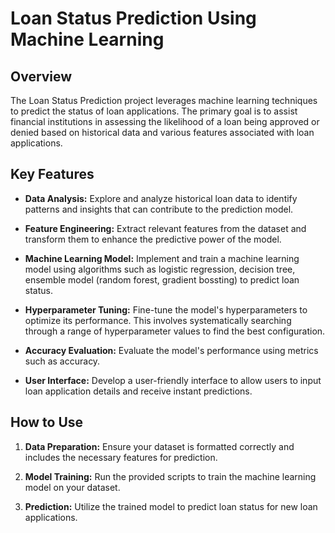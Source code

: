 # Loan Status Prediction Using Machine Learning

## Overview

The Loan Status Prediction project leverages machine learning techniques to predict the status of loan applications. The primary goal is to assist financial institutions in assessing the likelihood of a loan being approved or denied based on historical data and various features associated with loan applications.

## Key Features

- **Data Analysis:** Explore and analyze historical loan data to identify patterns and insights that can contribute to the prediction model.

- **Feature Engineering:** Extract relevant features from the dataset and transform them to enhance the predictive power of the model.

- **Machine Learning Model:** Implement and train a machine learning model using algorithms such as logistic regression, decision tree, ensemble model (random forest, gradient bossting)  to predict loan status.

- **Hyperparameter Tuning:** Fine-tune the model's hyperparameters to optimize its performance. This involves systematically searching through a range of hyperparameter values to find the best configuration.

- **Accuracy Evaluation:** Evaluate the model's performance using metrics such as accuracy.

- **User Interface:** Develop a user-friendly interface to allow users to input loan application details and receive instant predictions.

## How to Use

1. **Data Preparation:** Ensure your dataset is formatted correctly and includes the necessary features for prediction.

2. **Model Training:** Run the provided scripts to train the machine learning model on your dataset.

3. **Prediction:** Utilize the trained model to predict loan status for new loan applications.
